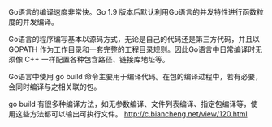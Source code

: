 <!--
 * @Author: your name
 * @Date: 2021-04-06 14:41:20
 * @LastEditTime: 2021-04-06 14:47:20
 * @LastEditors: Please set LastEditors
 * @Description: In User Settings Edit
 * @FilePath: /go_notes/docs/go build命令.md
-->
Go语言的编译速度非常快。Go 1.9 版本后默认利用Go语言的并发特性进行函数粒度的并发编译。

Go语言的程序编写基本以源码方式，无论是自己的代码还是第三方代码，并且以 GOPATH 作为工作目录和一套完整的工程目录规则。因此Go语言中日常编译时无须像 C++ 一样配置各种包含路径、链接库地址等。

Go语言中使用 go build 命令主要用于编译代码。在包的编译过程中，若有必要，会同时编译与之相关联的包。

go build 有很多种编译方法，如无参数编译、文件列表编译、指定包编译等，使用这些方法都可以输出可执行文件。
http://c.biancheng.net/view/120.html